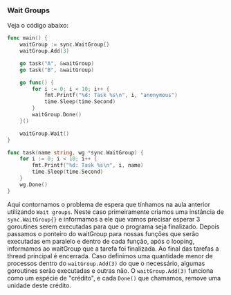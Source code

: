 ### Wait Groups

Veja o código abaixo:

```GO
func main() {
	waitGroup := sync.WaitGroup{}
	waitGroup.Add(3)

	go task("A", &waitGroup)
	go task("B", &waitGroup)

	go func() {
		for i := 0; i < 10; i++ {
			fmt.Printf("%d: Task %s\n", i, "anonymous")
			time.Sleep(time.Second)
		}
		waitGroup.Done()
	}()

	waitGroup.Wait()
}

func task(name string, wg *sync.WaitGroup) {
	for i := 0; i < 10; i++ {
		fmt.Printf("%d: Task %s\n", i, name)
		time.Sleep(time.Second)
	}
	wg.Done()
}
```

Aqui contornamos o problema de espera que tínhamos na aula anterior utilizando `Wait groups`. Neste caso primeiramente
criamos uma instância de `sync.WaitGroup{}` e informamos a ele que vamos precisar esperar 3 goroutines serem executadas
para que o programa seja finalizado. Depois passamos o ponteiro do waitGroup para nossas funções que serão executadas
em paralelo e dentro de cada função, após o looping, informamos ao waitGroup que a tarefa foi finalizada. Ao final
das tarefas a thread principal é encerrada.
Caso definimos uma quantidade menor de processos dentro do `waitGroup.Add(3)` do que o necessário, algumas goroutines
serão executadas e outras não. O `waitGroup.Add(3)` funciona como um espécie de "crédito", e cada `Done()` que
chamamos, remove uma unidade deste crédito.